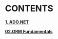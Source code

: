 # CONTENTS

[**1. ADO.NET**](https://github.com/YordanPashev/EntityFrameworkCore-June2022)

[**02.ORM Fundamentals**](https://github.com/YordanPashev/EntityFrameworkCore-June2022/tree/main/02.ORM%20Fundamentals)

